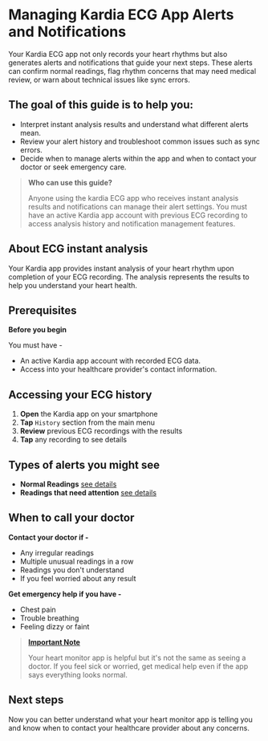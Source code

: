 # Managing Kardia ECG App Alerts and Notifications

Your Kardia ECG app not only records your heart rhythms but also generates alerts and notifications that guide your next steps. These alerts can confirm normal readings, flag rhythm concerns that may need medical review, or warn about technical issues like sync errors.

## The goal of this guide is to help you:

- Interpret instant analysis results and understand what different alerts mean.
- Review your alert history and troubleshoot common issues such as sync errors.
- Decide when to manage alerts within the app and when to contact your doctor or seek emergency care.

> **Who can use this guide?**
>
> Anyone using the kardia ECG app who receives instant analysis results and notifications can manage their alert settings. You must have an active Kardia app account with previous ECG recording to access analysis history and notification management features.

## About ECG instant analysis

Your Kardia app provides instant analysis of your heart rhythm upon completion of your ECG recording. The analysis represents the results to help you understand your heart health.

## Prerequisites

**Before you begin**
 
You must have -
  - An active Kardia app account with recorded ECG data.
  - Access into your healthcare provider's contact information.

 ## Accessing your ECG history

1. **Open** the Kardia app on your smartphone
2. **Tap** `History` section from the main menu
3. **Review** previous ECG recordings with the results
4. **Tap** any recording to see details

## Types of alerts you might see

- **Normal Readings** [see details](https://kardia.com/assets/old/app-user-manuals/00LB17.15-en.pdf)
- **Readings that need attention** [see details](https://alivecor.com/products)

## When to call your doctor

**Contact your doctor if -**

  - Any irregular readings
  - Multiple unusual readings in a row
  - Readings you don't understand
  - If you feel worried about any result

**Get emergency help if you have -**

  - Chest pain
  - Trouble breathing
  - Feeling dizzy or faint

> [**Important Note**](#)
>
> Your heart monitor app is helpful but it's not the same as seeing a doctor. If you feel sick or worried, get medical help even if the app says everything looks normal.

## Next steps

Now you can better understand what your heart monitor app is telling you and know when to contact your healthcare provider about any concerns.
